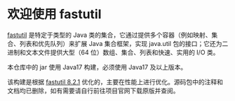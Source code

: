 # 欢迎使用 fastutil

[fastutil](http://fastutil.di.unimi.it/) 是特定于类型的 Java 类的集合，它通过提供多个容器（例如映射、集合、列表和优先队列）来扩展 Java 集合框架，实现 java.util 包的接口；它还为二进制和文本文件提供大型（64 位）数组、集合、列表和快速、实用的 I/O 类。

本仓库中的 jar 使用 Java17 构建，必须使用 Java17 及以上版本。

该构建是根据 [fastutil 8.2.1](https://repo1.maven.org/maven2/it/unimi/dsi/fastutil/8.2.1/) 优化的，主要在性能上进行优化。源码包中的注释和文档均已删除，如有需要请自行前往项目官网下载原版并查阅。
